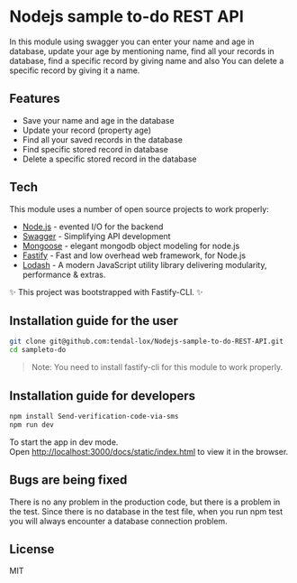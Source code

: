 # Nodejs sample to-do REST API

In this module using swagger you can enter your name and age in database, update your age by mentioning name, find all your records in database, find a specific record by giving name and also You can delete a specific record by giving it a name.

## Features

- Save your name and age in the database
- Update your record (property age)
- Find all your saved records in the database
- Find specific stored record in database
- Delete a specific stored record in the database

## Tech

This module uses a number of open source projects to work properly:

- [Node.js] - evented I/O for the backend
- [Swagger] - Simplifying API development
- [Mongoose] - elegant mongodb object modeling for node.js
- [Fastify] - Fast and low overhead web framework, for Node.js
- [Lodash] - A modern JavaScript utility library delivering modularity, performance & extras.

✨ This project was bootstrapped with Fastify-CLI. ✨  

## Installation guide for the user

```sh
git clone git@github.com:tendal-lox/Nodejs-sample-to-do-REST-API.git
cd sampleto-do
```

> Note: You need to install fastify-cli for this module to work properly.
## Installation guide for developers

```sh
npm install Send-verification-code-via-sms
npm run dev
```

To start the app in dev mode.\
Open [http://localhost:3000/docs/static/index.html](http://localhost:3000/docs/static/index.html) to view it in the browser.

## Bugs are being fixed

There is no any problem in the production code, but there is a problem in the test. Since there is no database in the test file, when you run npm test you will always encounter a database connection problem.

## License

MIT

[node.js]: <http://nodejs.org>
[Swagger]: <https://swagger.io/>
[Mongoose]: <https://mongoosejs.com/>
[Fastify]: <https://www.fastify.io/>
[Lodash]: <https://lodash.com/>